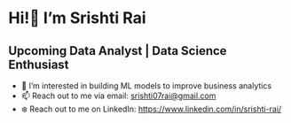 # Hi!👋 I’m Srishti Rai
## Upcoming Data Analyst | Data Science Enthusiast
- 👀 I’m interested in building ML models to improve business analytics
- 📫 Reach out to me via email: srishti07rai@gmail.com
- :snowflake: Reach out to me on LinkedIn: https://www.linkedin.com/in/srishti-rai/

